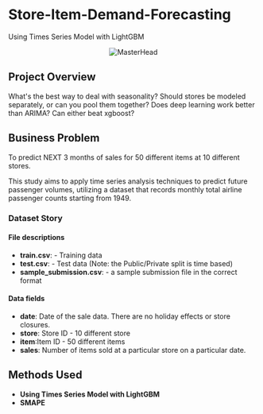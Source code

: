 # Store-Item-Demand-Forecasting 

Using Times Series Model with LightGBM

<p align="center">
    <img src="https://encrypted-tbn0.gstatic.com/images?q=tbn:ANd9GcQGw9EjWk-cNGuV1sjSTtxnfaKhoJKQRORpAg&s" alt="MasterHead"/>
</p>

## Project Overview

What's the best way to deal with seasonality? Should stores be modeled separately, or can you pool them together? Does deep learning work better than ARIMA? Can either beat xgboost?

## Business Problem

To predict NEXT 3 months of sales for 50 different items at 10 different stores.

This study aims to apply time series analysis techniques to predict future passenger volumes, utilizing a dataset that records monthly total airline passenger counts starting from 1949.

### Dataset Story

#### File descriptions
    
- **train.csv**: - Training data
- **test.csv**: - Test data (Note: the Public/Private split is time based)
- **sample_submission.csv**: - a sample submission file in the correct format


#### Data fields
    
- **date**: Date of the sale data. There are no holiday effects or store closures.
- **store**: Store ID - 10 different store
- **item**:Item ID - 50 different items
- **sales**: Number of items sold at a particular store on a particular date.


## Methods Used
- **Using Times Series Model with LightGBM**
- **SMAPE**


